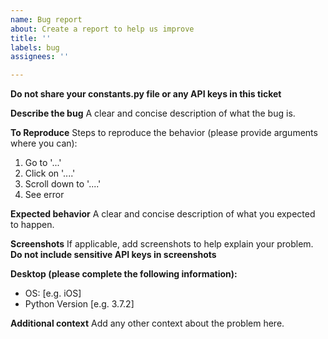 ```yaml
---
name: Bug report
about: Create a report to help us improve
title: ''
labels: bug
assignees: ''

---
```


**Do not share your constants.py file or any API keys in this ticket**

**Describe the bug**
A clear and concise description of what the bug is.

**To Reproduce**
Steps to reproduce the behavior (please provide arguments where you can):
1. Go to '...'
2. Click on '....'
3. Scroll down to '....'
4. See error

**Expected behavior**
A clear and concise description of what you expected to happen.

**Screenshots**
If applicable, add screenshots to help explain your problem. **Do not include sensitive API keys in screenshots**

**Desktop (please complete the following information):**
 - OS: [e.g. iOS]
 - Python Version [e.g. 3.7.2]

**Additional context**
Add any other context about the problem here.
